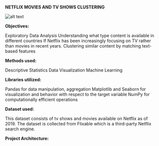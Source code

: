 **NETFLIX MOVIES AND TV SHOWS CLUSTERING**

![alt text](netflix-1.jpg)














**Objectives:**

Exploratory Data Analysis
Understanding what type content is available in different countries
If Netflix has been increasingly focusing on TV rather than movies in recent years.
Clustering similar content by matching text-based features

**Methods used:**

Descriptive Statistics
Data Visualization
Machine Learning

**Libraries utilized:**

Pandas for data manipulation, aggregation
Matplotlib and Seaborn for visualization and behavior with respect to the target variable
NumPy for computationally efficient operations

**Dataset used:**

This dataset consists of tv shows and movies available on Netflix as of 2019. The dataset is collected from Flixable which is a third-party Netflix search engine.

**Project Architecture:**